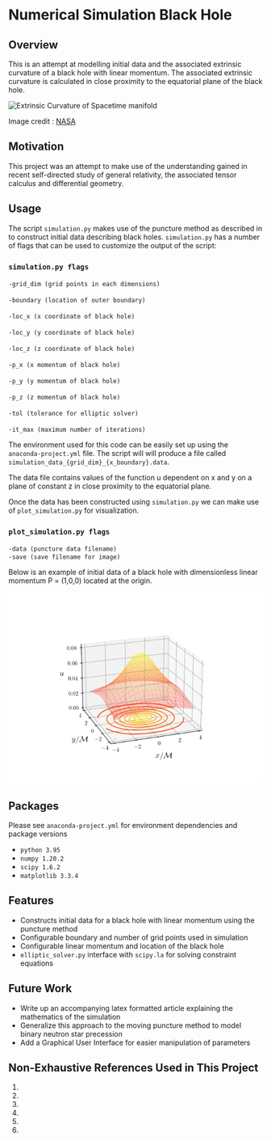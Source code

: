 # Numerical Simulation Black Hole

## Overview

This is an attempt at modelling initial data and the associated extrinsic curvature of a black hole with linear momentum. The associated extrinsic curvature is calculated in close proximity to the equatorial plane of the black hole.

![Extrinsic Curvature of Spacetime manifold](img/bh_nasa.gif)

Image credit : [NASA](https://www.nasa.gov/feature/goddard/2019/nasa-visualization-shows-a-black-hole-s-warped-world/)

## Motivation

This project was an attempt to make use of the understanding gained in recent self-directed study of general relativity, the associated tensor calculus and differential geometry.

## Usage

The script `simulation.py` makes use of the puncture method as described in to construct initial data describing black holes.
`simulation.py` has a number of flags that can be used to customize the output of the script:

### `simulation.py flags`

```
-grid_dim (grid points in each dimensions)

-boundary (location of outer boundary)

-loc_x (x coordinate of black hole)

-loc_y (y coordinate of black hole)

-loc_z (z coordinate of black hole)

-p_x (x momentum of black hole)

-p_y (y momentum of black hole)

-p_z (z momentum of black hole)

-tol (tolerance for elliptic solver)

-it_max (maximum number of iterations)
```

The environment used for this code can be easily set up using the `anaconda-project.yml` file.
The script will will produce a file called `simulation_data_{grid_dim}_{x_boundary}.data`.

The data file contains values of the function u dependent on x and y on a plane of constant z in close proximity to the equatorial plane.

Once the data has been constructed using `simulation.py` we can make use of `plot_simulation.py` for visualization.

### `plot_simulation.py flags`

```
-data (puncture data filename)
-save (save filename for image)
```

Below is an example of initial data of a black hole with dimensionless linear momentum P = (1,0,0) located at the origin.

![Extrinsic Curvature of Spacetime manifold](img/example_plot.png)

## Packages

Please see `anaconda-project.yml` for environment dependencies and package versions

- `python 3.95`
- `numpy 1.20.2`
- `scipy 1.6.2`
- `matplotlib 3.3.4`

## Features

- Constructs initial data for a black hole with linear momentum using the puncture method
- Configurable boundary and number of grid points used in simulation
- Configurable linear momentum and location of the black hole
- `elliptic_solver.py` interface with `scipy.la` for solving constraint equations

## Future Work

- Write up an accompanying latex formatted article explaining the mathematics of the simulation
- Generalize this approach to the moving puncture method to model binary neutron star precession
- Add a Graphical User Interface for easier manipulation of parameters

## Non-Exhaustive References Used in This Project

1.
2.
3.
4.
5.
6.
